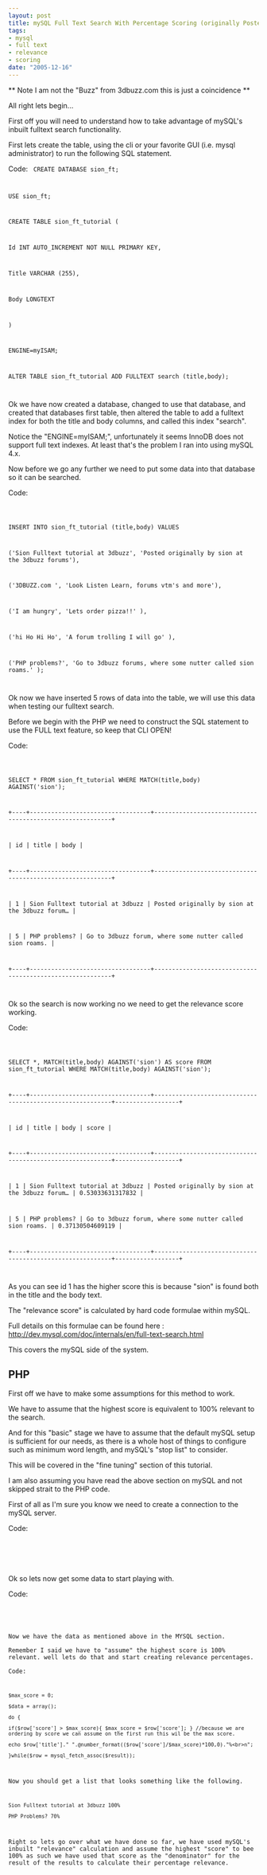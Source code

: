 ```yaml
--- 
layout: post
title: mySQL Full Text Search With Percentage Scoring (originally Posted on 3dbuzz.com)
tags: 
- mysql
- full text
- relevance
- scoring
date: "2005-12-16"
---
```

** Note I am not the "Buzz" from 3dbuzz.com this is just a coincidence **

All right lets begin...

First off you will need to understand how to take advantage of mySQL's inbuilt fulltext search functionality.

First lets create the table, using the cli or your favorite GUI (i.e. mysql administrator) to run the following SQL statement.

Code:
<code lang="sql">
CREATE DATABASE sion_ft;

USE sion_ft;

CREATE TABLE sion_ft_tutorial (

Id INT AUTO_INCREMENT NOT NULL PRIMARY KEY,

Title VARCHAR (255),

Body LONGTEXT

)

ENGINE=myISAM;

ALTER TABLE sion_ft_tutorial ADD FULLTEXT search (title,body);

</code>

Ok we have now created a database, changed to use that database, and created that databases first table, then altered the table to add a fulltext index for both the title and body columns, and called this index "search".

Notice the "ENGINE=myISAM;", unfortunately it seems InnoDB does not support full text indexes. At least that's the problem I ran into using mySQL 4.x.

Now before we go any further we need to put some data into that database so it can be searched.

Code:

<code lang="sql">

INSERT INTO sion_ft_tutorial (title,body) VALUES

('Sion Fulltext tutorial at 3dbuzz', 'Posted originally by sion at the 3dbuzz forums'),

('3DBUZZ.com ', 'Look Listen Learn, forums vtm\'s and more'),

('I am hungry', 'Lets order pizza!!' ),

('hi Ho Hi Ho', 'A forum trolling I will go' ),

('PHP problems?', 'Go to 3dbuzz forums, where some nutter called sion roams.' );

</code>

Ok now we have inserted 5 rows of data into the table, we will use this data when testing our fulltext search.

Before we begin with the PHP we need to construct the SQL statement to use the FULL text feature, so keep that CLI OPEN!

Code:

<code lang="sql">

SELECT * FROM sion_ft_tutorial WHERE MATCH(title,body) AGAINST('sion');

+----+----------------------------------+----------------------------------------------------------+

| id | title | body |

+----+----------------------------------+----------------------------------------------------------+

| 1 | Sion Fulltext tutorial at 3dbuzz | Posted originally by sion at the 3dbuzz forum… |

| 5 | PHP problems? | Go to 3dbuzz forum, where some nutter called sion roams. |

+----+----------------------------------+----------------------------------------------------------+

</code>

Ok so the search is now working no we need to get the relevance score working.

Code:

<code lang="sql">

SELECT *, MATCH(title,body) AGAINST('sion') AS score FROM sion_ft_tutorial WHERE MATCH(title,body) AGAINST('sion');

+----+----------------------------------+----------------------------------------------------------+------------------+

| id | title | body | score |

+----+----------------------------------+----------------------------------------------------------+------------------+

| 1 | Sion Fulltext tutorial at 3dbuzz | Posted originally by sion at the 3dbuzz forum… | 0.53033631317832 |

| 5 | PHP problems? | Go to 3dbuzz forum, where some nutter called sion roams. | 0.37130504609119 |

+----+----------------------------------+----------------------------------------------------------+------------------+

</code>

As you can see id 1 has the higher score this is because "sion" is found both in the title and the body text.

The "relevance score" is calculated by hard code formulae within mySQL.

Full details on this formulae can be found here :<a href=" http://dev.mysql.com/doc/internals/en/full-text-search.html"> http://dev.mysql.com/doc/internals/en/full-text-search.html</a>

This covers the mySQL side of the system.

<h2>PHP</h2>

First off we have to make some assumptions for this method to work.

We have to assume that the highest score is equivalent to 100% relevant to the search.

And for this "basic" stage we have to assume that the default mySQL setup is sufficient for our needs, as there is a whole host of things to configure such as minimum word length, and mySQL's "stop list" to consider.

This will be covered in the "fine tuning" section of this tutorial.

I am also assuming you have read the above section on mySQL and not skipped strait to the PHP code.

First of all as I'm sure you know we need to create a connection to the mySQL server.

Code:

<code lang="php">

<?PHP

$usr = "mysqlusr";

$pass = "mysqlpass";

$host = "localhost";

$db = "sion_ft";

$connection = mysql_connect($host,$usr,$pass);

mysql_select_db($db,$connection);

?>

</code>

Ok so lets now get some data to start playing with.

Code:

<code lang="php">

<?PHP

$query = "SELECT *, MATCH(title,body) AGAINST('sion') AS score FROM sion_ft_tutorial WHERE MATCH(title,body) AGAINST('sion') ORDER BY SCORE DESC";

$result = mysql_query($query);

$row = mysql_fetch_assoc($result);

??

</code>

Now we have the data as mentioned above in the MYSQL section.

Remember I said we have to "assume" the highest score is 100% relevant. well lets do that and start creating relevance percentages.

Code:

<code lang="php">

$max_score = 0;

$data = array();

do {

if($row['score'] &gt; $max_score){ $max_score = $row['score']; } //because we are ordering by score we can assume on the first run this wil be the max score.

echo $row['title']." ".@number_format(($row['score']/$max_score)*100,0)."%&lt;br&gt;n";

}while($row = mysql_fetch_assoc($result));

</code>

Now you should get a list that looks something like the following.

<code>

Sion Fulltext tutorial at 3dbuzz 100%

PHP Problems? 70%

</code>

Right so lets go over what we have done so far, we have used mySQL's inbuilt "relevance" calculation and assume the highest "score" to bee 100% as such we have used that score as the "denominator" for the result of the results to calculate their percentage relevance.
